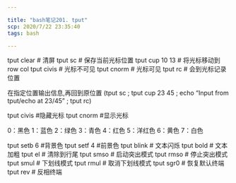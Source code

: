 ```yaml
---

title: "bash笔记201. tput"
scp: 2020/7/22 23:35:40
tags: bash  

---
```



tput clear # 清屏
tput sc # 保存当前光标位置
tput cup 10 13 # 将光标移动到 row col
tput civis # 光标不可见
tput cnorm # 光标可见
tput rc # 会到光标记录位置

在指定位置输出信息,再回到原位置
(tput sc ; tput cup 23 45 ; echo “Input from tput/echo at 23/45” ; tput rc)


tput civis #隐藏光标
tput cnorm #显示光标

0：黑色
1：蓝色
2：绿色
3：青色
4：红色
5：洋红色
6：黄色
7：白色

tput setb 6  #背景色
tput setf 4  #前景色
tput blink      # 文本闪烁
tput bold       # 文本加粗
tput el         # 清除到行尾
tput smso       # 启动突出模式
tput rmso       # 停止突出模式
tput smul       # 下划线模式
tput rmul       # 取消下划线模式
tput sgr0       # 恢复默认终端
tput rev        # 反相终端



